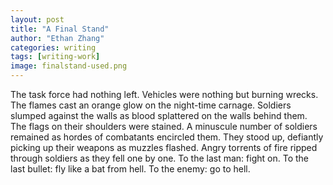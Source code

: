 ```yaml
---
layout: post
title: "A Final Stand"
author: "Ethan Zhang"
categories: writing
tags: [writing-work]
image: finalstand-used.png
---
```


<html>
  <head>
    <title>A Final Stand</title>
  </head>
  <body>
  <p>The task force had nothing left. Vehicles were nothing but burning wrecks. The flames cast an orange glow on the night-time carnage. Soldiers slumped against the walls as blood splattered on the walls behind them. The flags on their shoulders were stained. A minuscule number of soldiers remained as hordes of combatants encircled them. They stood up, defiantly picking up their weapons as muzzles flashed. Angry torrents of fire ripped through soldiers as they fell one by one. To the last man: fight on. To the last bullet: fly like a bat from hell. To the enemy: go to hell.</p>